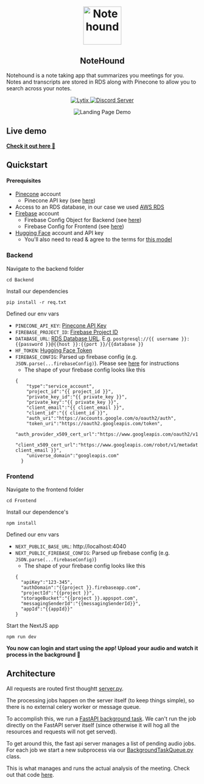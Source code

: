 <h1 align="center">
    <Image src="https://notes.lytix.co/_next/image?url=%2Flytix-notes-logo.png&w=256&q=75" alt="Notehound" width="100" height="100">
</h1>
<h2 align="center">
    NoteHound
</h2>
<p align="">
    Notehound is a note taking app that summarizes you meetings for you. Notes and transcripts are stored in RDS along with Pinecone to allow you to search across your notes.
</p>
<p align="center">
    <a href="https://lytix.co">
        <img src="https://img.shields.io/badge/Visit%20Us-Lytix-brightgreen" alt="Lytix">
    </a>  
    <a href="https://discord.gg/8TCbHsSe">
        <img src="https://img.shields.io/badge/Join%20our%20community-Discord-blue" alt="Discord Server">
    </a>
</p>

<p align="center">
        <img src="https://github.com/Lytix-Labs/notehound/blob/master/assets/landing-page-gif.gif?raw=true" alt="Landing Page Demo">
</p>

## Live demo

[**Check it out here 🚀**](https://notehound.lytix.co)

## Quickstart

#### Prerequisites

- [Pinecone](https://www.pinecone.io/) account
  - Pinecone API key (see [here](https://docs.pinecone.io/guides/get-started/authentication#find-your-pinecone-api-key))
- Access to an RDS database, in our case we used [AWS RDS](https://aws.amazon.com/rds/)
- [Firebase](https://firebase.google.com/docs/auth) account
  - Firebase Config Object for Backend (see [here](https://firebase.google.com/docs/web/learn-more#config-object))
  - Firebase Config for Frontend (see [here](https://stackoverflow.com/questions/52500573/where-can-i-find-my-firebase-apikey-and-authdomain))
- [Hugging Face](https://huggingface.co/) account and API key
  - You'll also need to read & agree to the terms for [this model](https://huggingface.co/pyannote/speaker-diarization-3.1)

### Backend

Navigate to the backend folder

```
cd Backend
```

Install our dependencies

```
pip install -r req.txt
```

Defined our env vars

- `PINECONE_API_KEY`: [Pinecone API Key](https://www.pinecone.io/docs/api-keys/)
- `FIREBASE_PROJECT_ID`: [Firebase Project ID](https://console.firebase.google.com/project/lytix-806ad/settings/general)
- `DATABASE_URL`: [RDS Database URL](https://console.aws.amazon.com/rds/home?region=us-east-1#dbinstances:id=lytixnote;is-cluster=false). E.g. `postgresql://{{ username }}:{{password }}@{{host }}:{{port }}/{{database }}`
- `HF_TOKEN`: [Hugging Face Token](https://huggingface.co/settings/tokens)
- `FIREBASE_CONFIG`: Parsed up firebase config (e.g. `JSON.parse(...firebaseConfig)`). Please see [here](https://firebase.google.com/docs/web/learn-more#config-object) for instructions
  - The shape of your firebase config looks like this
  ```
  {
      "type":"service_account",
      "project_id":"{{ project_id }}",
      "private_key_id":"{{ private_key }}",
      "private_key":"{{ private_key }}",
      "client_email":"{{ client_email }}",
      "client_id":"{{ client_id }}",
      "auth_uri":"https://accounts.google.com/o/oauth2/auth",
      "token_uri":"https://oauth2.googleapis.com/token",
      "auth_provider_x509_cert_url":"https://www.googleapis.com/oauth2/v1/certs",
      "client_x509_cert_url":"https://www.googleapis.com/robot/v1/metadata/x509/{{ client_email }}",
      "universe_domain":"googleapis.com"
    }
  ```

### Frontend

Navigate to the frontend folder

```
cd Frontend
```

Install our dependence's

```
npm install
```

Defined our env vars

- `NEXT_PUBLIC_BASE_URL`: http://localhost:4040
- `NEXT_PUBLIC_FIREBASE_CONFIG`: Parsed up firebase config (e.g. `JSON.parse(...firebaseConfig)`)
  - The shape of your firebase config looks like this
  ```
  {
    "apiKey":"123-345",
    "authDomain":"{{project }}.firebaseapp.com",
    "projectId":"{{project }}",
    "storageBucket":"{{project }}.appspot.com",
    "messagingSenderId":"{{messagingSenderId}}",
    "appId":"{{appId}}"
  }
  ```

Start the NextJS app

```
npm run dev
```

**You now can login and start using the app! Upload your audio and watch it process in the background 🚀**

## Architecture

All requests are routed first thoughtt [server.py](https://github.com/lytix-labs/notehound/blob/master/Backend/server.py).

The processing jobs happen on the server itself (to keep things simple), so there is no external celery worker or message queue.

To accomplish this, we run a [FastAPI background task](https://fastapi.tiangolo.com/tutorial/background-tasks/). We can't run the job directly on the FastAPI server itself (since otherwise it will hog all the resources and requests will not get served).

To get around this, the fast api server manages a list of pending audio jobs. For each job we start a new subprocess via our [BackgroundTaskQueue.py](https://github.com/lytix-labs/notehound/blob/master/Backend/src/BackgroundTaskQueue.py) class.

This is what manages and runs the actual analysis of the meeting. Check out that code [here](https://github.com/lytix-labs/notehound/blob/master/Backend/src/processAudio.py).
